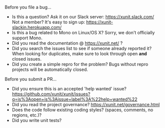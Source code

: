 Before you file a bug...

* Is this a question? Ask it on our Slack server: https://xunit.slack.com/
  Not a member? It's easy to sign up: https://xunit-slackin.herokuapp.com/
* Is this a bug related to Mono on Linux/OS X? Sorry, we don't officially support Mono.
* Did you read the documentation @ https://xunit.net/ ?
* Did you search the issues list to see if someone already reported it?
  When looking for duplicates, make sure to look through open **and** closed issues.
* Did you create a simple repro for the problem?
  Bugs without repro projects will be automatically closed.

Before you submit a PR...

* Did you ensure this is an accepted 'help wanted' issue?
  https://github.com/xunit/xunit/issues?q=is%3Aopen+is%3Aissue+label%3A%22help+wanted%22
* Did you read the project governance?
  https://xunit.net/governance.html
* Does the code follow existing coding styles? (spaces, comments, no regions, etc.)?
* Did you write unit tests?
